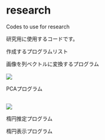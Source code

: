 # research
Codes to use for research

研究用に使用するコードです。


作成するプログラムリスト

画像を列ベクトルに変換するプログラム
<br><br>
<img src = "https://latex.codecogs.com/gif.latex?Picture&space;\rightarrow&space;x"/>

PCAプログラム 
<br><br>

<img src = " \
https://latex.codecogs.com/gif.latex?X(x_1,&space;x_2,&space;\cdots&space;,x_n)&space;\rightarrow&space;Y_{pca}(y_1,y_2)\
"/>


楕円推定プログラム



楕円表示プログラム

